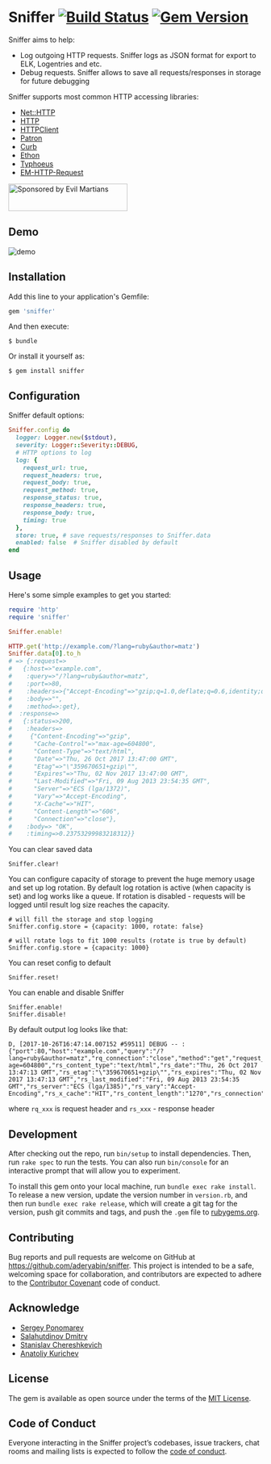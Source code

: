 # Sniffer [![Build Status](https://travis-ci.org/aderyabin/sniffer.svg?branch=master)](https://travis-ci.org/aderyabin/sniffer) [![Gem Version](https://badge.fury.io/rb/sniffer.svg)](https://rubygems.org/gems/sniffer)

Sniffer aims to help:

  * Log outgoing HTTP requests. Sniffer logs as JSON format for export to ELK, Logentries and etc.
  * Debug requests. Sniffer allows to save all requests/responses in storage for future debugging

Sniffer supports most common HTTP accessing libraries:

* [Net::HTTP](http://ruby-doc.org/stdlib-2.4.2/libdoc/net/http/rdoc/Net/HTTP.html)
* [HTTP](https://github.com/httprb/http)
* [HTTPClient](https://github.com/nahi/httpclient)
* [Patron](https://github.com/toland/patron)
* [Curb](https://github.com/taf2/curb/)
* [Ethon](https://github.com/typhoeus/ethon)
* [Typhoeus](https://github.com/typhoeus/typhoeus)
* [EM-HTTP-Request](https://github.com/igrigorik/em-http-request)


<a href="https://evilmartians.com/">
<img src="https://evilmartians.com/badges/sponsored-by-evil-martians.svg" alt="Sponsored by Evil Martians" width="236" height="54"></a>

## Demo

![demo](https://github.com/aderyabin/sniffer/blob/master/assets/demo.gif?raw=true)

## Installation

Add this line to your application's Gemfile:

```ruby
gem 'sniffer'
```

And then execute:

    $ bundle

Or install it yourself as:

    $ gem install sniffer

## Configuration

Sniffer default options:

```ruby
Sniffer.config do
  logger: Logger.new($stdout),
  severity: Logger::Severity::DEBUG,
  # HTTP options to log
  log: {
    request_url: true,
    request_headers: true,
    request_body: true,
    request_method: true,
    response_status: true,
    response_headers: true,
    response_body: true,
    timing: true
  },
  store: true, # save requests/responses to Sniffer.data
  enabled: false  # Sniffer disabled by default
end
```

## Usage

Here's some simple examples to get you started:

```ruby
require 'http'
require 'sniffer'

Sniffer.enable!

HTTP.get('http://example.com/?lang=ruby&author=matz')
Sniffer.data[0].to_h
# => {:request=>
#   {:host=>"example.com",
#    :query=>"/?lang=ruby&author=matz",
#    :port=>80,
#    :headers=>{"Accept-Encoding"=>"gzip;q=1.0,deflate;q=0.6,identity;q=0.3", "Connection"=>"close"},
#    :body=>"",
#    :method=>:get},
#  :response=>
#   {:status=>200,
#    :headers=>
#     {"Content-Encoding"=>"gzip",
#      "Cache-Control"=>"max-age=604800",
#      "Content-Type"=>"text/html",
#      "Date"=>"Thu, 26 Oct 2017 13:47:00 GMT",
#      "Etag"=>"\"359670651+gzip\"",
#      "Expires"=>"Thu, 02 Nov 2017 13:47:00 GMT",
#      "Last-Modified"=>"Fri, 09 Aug 2013 23:54:35 GMT",
#      "Server"=>"ECS (lga/1372)",
#      "Vary"=>"Accept-Encoding",
#      "X-Cache"=>"HIT",
#      "Content-Length"=>"606",
#      "Connection"=>"close"},
#    :body=> "OK",
#    :timing=>0.23753299983218312}}
```

You can clear saved data

```
Sniffer.clear!
```

You can configure capacity of storage to prevent the huge memory usage and set up log rotation.
By default log rotation is active (when capacity is set) and log works like a queue.
If rotation is disabled - requests will be logged until result log size reaches the capacity.

```
# will fill the storage and stop logging
Sniffer.config.store = {capacity: 1000, rotate: false}

# will rotate logs to fit 1000 results (rotate is true by default)
Sniffer.config.store = {capacity: 1000}
```

You can reset config to default

```
Sniffer.reset!
```

You can enable and disable Sniffer

```
Sniffer.enable!
Sniffer.disable!
```

By default output log looks like that:

```
D, [2017-10-26T16:47:14.007152 #59511] DEBUG -- : {"port":80,"host":"example.com","query":"/?lang=ruby&author=matz","rq_connection":"close","method":"get","request_body":"","status":200,"rs_accept_ranges":"bytes","rs_cache_control":"max-age=604800","rs_content_type":"text/html","rs_date":"Thu, 26 Oct 2017 13:47:13 GMT","rs_etag":"\"359670651+gzip\"","rs_expires":"Thu, 02 Nov 2017 13:47:13 GMT","rs_last_modified":"Fri, 09 Aug 2013 23:54:35 GMT","rs_server":"ECS (lga/1385)","rs_vary":"Accept-Encoding","rs_x_cache":"HIT","rs_content_length":"1270","rs_connection":"close","timing":0.513012999901548,"response_body":"OK"}
```
where `rq_xxx` is request header and `rs_xxx` - response header


## Development

After checking out the repo, run `bin/setup` to install dependencies. Then, run `rake spec` to run the tests. You can also run `bin/console` for an interactive prompt that will allow you to experiment.

To install this gem onto your local machine, run `bundle exec rake install`. To release a new version, update the version number in `version.rb`, and then run `bundle exec rake release`, which will create a git tag for the version, push git commits and tags, and push the `.gem` file to [rubygems.org](https://rubygems.org).

## Contributing

Bug reports and pull requests are welcome on GitHub at https://github.com/aderyabin/sniffer. This project is intended to be a safe, welcoming space for collaboration, and contributors are expected to adhere to the [Contributor Covenant](http://contributor-covenant.org) code of conduct.

## Acknowledge

* [Sergey Ponomarev](https://github.com/sponomarev)
* [Salahutdinov Dmitry](https://github.com/dsalahutdinov)
* [Stanislav Chereshkevich](https://github.com/dissident)
* [Anatoliy Kurichev](https://github.com/russo-matrosso)

## License

The gem is available as open source under the terms of the [MIT License](http://opensource.org/licenses/MIT).

## Code of Conduct

Everyone interacting in the Sniffer project’s codebases, issue trackers, chat rooms and mailing lists is expected to follow the [code of conduct](https://github.com/aderyabin/sniffer/blob/master/CODE_OF_CONDUCT.md).
